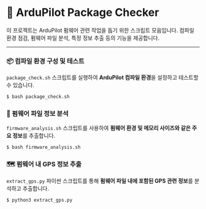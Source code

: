 # 🚀 ArduPilot Package Checker
이 프로젝트는 ArduPilot 펌웨어 관련 작업을 돕기 위한 스크립트 모음입니다. 컴파일 환경 점검, 펌웨어 파일 분석, 특정 정보 추출 등의 기능을 제공합니다.

---

### 📦 컴파일 환경 구성 및 테스트

`package_check.sh` 스크립트를 실행하여 **ArduPilot 컴파일 환경**을 설정하고 테스트할 수 있습니다.

```bash
$ bash package_check.sh
```

### 💾 펌웨어 파일 정보 분석
`firmware_analysis.sh` 스크립트를 사용하여 **펌웨어 환경 및 메모리 사이즈와 같은 주요 정보**를 추출합니다.

```bash
$ bash firmware_analysis.sh
```

### 🗺️ 펌웨어 내 GPS 정보 추출
`extract_gps.py` 파이썬 스크립트를 통해 **펌웨어 파일 내에 포함된 GPS 관련 정보**를 분석하고 추출합니다.

```bash
$ python3 extract_gps.py
```
